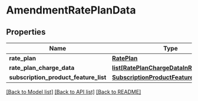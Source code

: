 # AmendmentRatePlanData

## Properties
Name | Type | Description | Notes
------------ | ------------- | ------------- | -------------
**rate_plan** | [**RatePlan**](RatePlan.md) |  | 
**rate_plan_charge_data** | [**list[RatePlanChargeDataInRatePlanData]**](RatePlanChargeDataInRatePlanData.md) |  | [optional] 
**subscription_product_feature_list** | [**SubscriptionProductFeatureList**](SubscriptionProductFeatureList.md) |  | [optional] 

[[Back to Model list]](../README.md#documentation-for-models) [[Back to API list]](../README.md#documentation-for-api-endpoints) [[Back to README]](../README.md)


